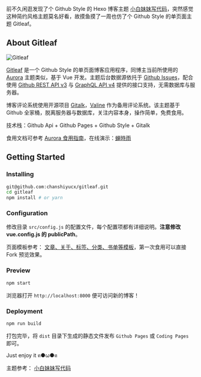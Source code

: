 [pixiv: 68232005]: # "https://chanshiyu.com/poi/2019/36.jpg"

前不久闲逛发现了个 Github Style 的 Hexo 博客主题 [小白妹妹写代码](https://sabrinaluo.github.io/tech/)，突然感觉这种简约风格主题莫名好看，故摸鱼摸了一周也仿了个 Github Style 的单页面主题 Gitleaf。

## About Gitleaf

![Gitleaf](https://chanshiyu.com/poi/2019/Github_Style_博客主题.png#full)

[Gitleaf](https://github.com/chanshiyucx/gitleaf) 是一个 Github Style 的单页面博客应用程序，同博主当前所使用的 [Aurora](https://github.com/chanshiyucx/aurora) 主题类似，基于 Vue 开发。主题后台数据源依托于 [Github Issues](https://developer.github.com/v3/issues/)，配合使用 [Github REST API v3](https://developer.github.com/v3/) 与 [GraphQL API v4](https://developer.github.com/v4/) 提供的接口支持，无需数据库与服务器。

博客评论系统使用开源项目 [Gitalk](https://github.com/gitalk/gitalk)，[Valine](https://valine.js.org/) 作为备用评论系统。该主题基于 Github 全家桶，脱离服务器与数据库，关注内容本身，操作简单，免费食用。

技术栈：Github Api + Github Pages + Github Style + Gitalk

食用文档可参考 [Aurora 食用指南](https://chanshiyu.com/#/post/41)，在线演示：[蝉時雨](https://chanshiyu.com/treasure/gitleaf)

## Getting Started

### Installing

```bash
git@github.com:chanshiyucx/gitleaf.git
cd gitleaf
npm install # or yarn
```

### Configuration

修改目录 `src/config.js` 的配置文件，每个配置项都有详细说明。**注意修改 vue.config.js 的 publicPath**。

页面模板参考： [文章、关于、标签、分类、书单等模板](https://github.com/chanshiyucx/Blog/issues)，第一次食用可以直接 Fork 预览效果。

### Preview

```bash
npm start
```

浏览器打开 `http://localhost:8000` 便可访问新的博客！

### Deployment

```bash
npm run build
```

打包完毕，将 `dist` 目录下生成的静态文件发布 `Github Pages` 或 `Coding Pages` 即可。

Just enjoy it ฅ●ω●ฅ

主题参考：
[小白妹妹写代码](https://sabrinaluo.github.io/tech/)
